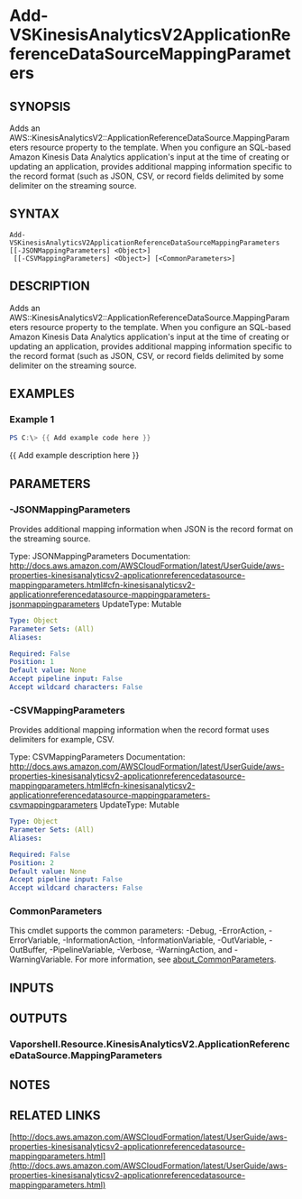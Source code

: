 # Add-VSKinesisAnalyticsV2ApplicationReferenceDataSourceMappingParameters

## SYNOPSIS
Adds an AWS::KinesisAnalyticsV2::ApplicationReferenceDataSource.MappingParameters resource property to the template.
When you configure an SQL-based Amazon Kinesis Data Analytics application's input at the time of creating or updating an application, provides additional mapping information specific to the record format (such as JSON, CSV, or record fields delimited by some delimiter on the streaming source.

## SYNTAX

```
Add-VSKinesisAnalyticsV2ApplicationReferenceDataSourceMappingParameters [[-JSONMappingParameters] <Object>]
 [[-CSVMappingParameters] <Object>] [<CommonParameters>]
```

## DESCRIPTION
Adds an AWS::KinesisAnalyticsV2::ApplicationReferenceDataSource.MappingParameters resource property to the template.
When you configure an SQL-based Amazon Kinesis Data Analytics application's input at the time of creating or updating an application, provides additional mapping information specific to the record format (such as JSON, CSV, or record fields delimited by some delimiter on the streaming source.

## EXAMPLES

### Example 1
```powershell
PS C:\> {{ Add example code here }}
```

{{ Add example description here }}

## PARAMETERS

### -JSONMappingParameters
Provides additional mapping information when JSON is the record format on the streaming source.

Type: JSONMappingParameters
Documentation: http://docs.aws.amazon.com/AWSCloudFormation/latest/UserGuide/aws-properties-kinesisanalyticsv2-applicationreferencedatasource-mappingparameters.html#cfn-kinesisanalyticsv2-applicationreferencedatasource-mappingparameters-jsonmappingparameters
UpdateType: Mutable

```yaml
Type: Object
Parameter Sets: (All)
Aliases:

Required: False
Position: 1
Default value: None
Accept pipeline input: False
Accept wildcard characters: False
```

### -CSVMappingParameters
Provides additional mapping information when the record format uses delimiters for example, CSV.

Type: CSVMappingParameters
Documentation: http://docs.aws.amazon.com/AWSCloudFormation/latest/UserGuide/aws-properties-kinesisanalyticsv2-applicationreferencedatasource-mappingparameters.html#cfn-kinesisanalyticsv2-applicationreferencedatasource-mappingparameters-csvmappingparameters
UpdateType: Mutable

```yaml
Type: Object
Parameter Sets: (All)
Aliases:

Required: False
Position: 2
Default value: None
Accept pipeline input: False
Accept wildcard characters: False
```

### CommonParameters
This cmdlet supports the common parameters: -Debug, -ErrorAction, -ErrorVariable, -InformationAction, -InformationVariable, -OutVariable, -OutBuffer, -PipelineVariable, -Verbose, -WarningAction, and -WarningVariable. For more information, see [about_CommonParameters](http://go.microsoft.com/fwlink/?LinkID=113216).

## INPUTS

## OUTPUTS

### Vaporshell.Resource.KinesisAnalyticsV2.ApplicationReferenceDataSource.MappingParameters
## NOTES

## RELATED LINKS

[http://docs.aws.amazon.com/AWSCloudFormation/latest/UserGuide/aws-properties-kinesisanalyticsv2-applicationreferencedatasource-mappingparameters.html](http://docs.aws.amazon.com/AWSCloudFormation/latest/UserGuide/aws-properties-kinesisanalyticsv2-applicationreferencedatasource-mappingparameters.html)

